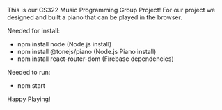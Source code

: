 This is our CS322 Music Programming Group Project!
For our project we designed and built a piano that can be played in the browser.

Needed for install:
- npm install node (Node.js install)
- npm install @tonejs/piano (Node.js Piano install)
- npm install react-router-dom (Firebase dependencies)

Needed to run:
- npm start

Happy Playing!
